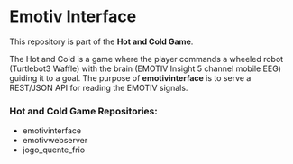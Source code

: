 # Emotiv Interface

This repository is part of the **Hot and Cold Game**. 

The Hot and Cold is a game where the player commands a wheeled robot (Turtlebot3 Waffle) with the brain (EMOTIV Insight 5 channel mobile EEG) guiding it to a goal. The purpose of **emotivinterface** is to serve a REST/JSON API for reading the EMOTIV signals.

### Hot and Cold Game Repositories:

- emotivinterface
- emotivwebserver
- jogo_quente_frio
